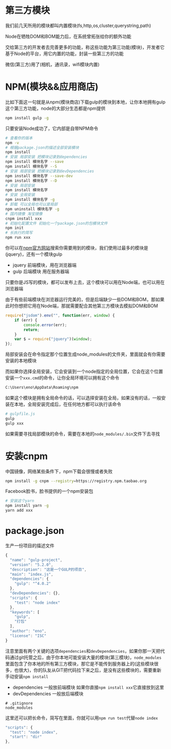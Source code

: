 # 第三方模块

我们前几天所用的模块都叫内置模块(fs,http,os,cluster,querystring,path)

Node在牺牲DOM和BOM能力后，在系统曾拓张给你的额外功能

交给第三方的开发者去完善更多的功能，称这些功能为第三功能(模块)，开发者它基于Node的平台，用它内置的功能，封装一些第三方的功能

微信(第三方)用了(相机，通讯录，wifi模块内置)

# NPM(模块&&应用商店)

比如下面这一句就是从npm(模块商店)下载gulp的模块到本地，让你本地拥有gulp这个第三方功能，node的大部分生态都是npm提供

```bash
npm install gulp -g
```

只要安装Node成功了，它内部是自带NPM命令

```bash
# 查看你的版本
npm -v
# 根据package.json的描述全部安装模块
npm install
# 安装 局部安装 把模块记录到dependencies
npm install 模块名字 --save
npm install 模块名字 --S
# 安装 局部安装 把模块记录到devDependencies
npm install 模块名字 --save-dev
npm install 模块名字 --D
# 安装 局部安装
npm install 模块名字
# 安装 全局安装
npm install 模块名字 -g
# 卸载 可以全局也可以是局部
npm uninstall 模块名字 -g
# 国内镜像 淘宝镜像
cnpm install xxx
# 初始化配置文件 初始化一个package.json的包模块文件
npm init
# 长执行的简写
npm run xxx
```
你可以在[npm官方网站](https://www.npmjs.com)搜索你需要用到的模块，我们使用过最多的模块是(jquery)，还有一个模块gulp

- jquery 前端模块，用在浏览器端
- gulp 后端模块 用在服务器端

只要你是JS写的模块，都可以发布上去，这个模块可以用在Node端，也可以用在浏览器端

由于有些前端模块在浏览器运行完美的，但是后端缺少一些DOM和BOM，那如果此时你想把它用在Node端，那就需要配合其他第三方模块去模拟DOM和BOM
```js
require("jsdom").env("", function(err, window) {
    if (err) {
        console.error(err);
        return;
    }
    var $ = require("jquery")(window);
});
```

局部安装会在命令指定那个位置生成node_modules的文件夹，里面就会有你需要安装的本地模块

而如果你选择全局安装，它会安装到一个node指定的全局位置，它会在这个位置安装一个`xxx.cmd`的命令，让你全局环境可以拥有这个命令
```bash
C:\Users\eno\AppData\Roaming\npm
```
如果这个模块是拥有全局命令的话，可以选择安装在全局，如果没有的话，一般安装在本地，全局安装完成后，在任何地方都可以执行该命令
```bash
# gulpfile.js
gulp
gulp xxx
```
如果需要寻找局部模块的命令，需要在本地的`node_modules/.bin`文件下去寻找



# 安装cnpm

中国镜像，网络某些条件下，npm下载会很慢或者失败
```bash
npm install -g cnpm --registry=https://registry.npm.taobao.org
```

Facebook脸书，脸书提供的一个npm安装包
```bash
# 安装这个yarn
npm install yarn -g
yarn add xxx
```

# package.json

生产一份项目的描述文件
```js
{
  "name": "gulp-project",
  "version": "5.2.0",
  "description": "这是一个GULP的项目",
  "main": "index.js",
  "dependencies": {
    "gulp": "^4.0.2"
  },
  "devDependencies": {},
  "scripts": {
    "test": "node index"
  },
  "keywords": [
    "gulp",
    "打包"
  ],
  "author": "eno",
  "license": "ISC"
}
```
注意里面有两个关键的选项`dependencies`和`devDependencies`，如果你那一天把代码通过git托管之后，由于你本地可能安装大量的模块(第三模块)，`node_modules`里面包含了你本地的所有第三方模块，那它是不能传到服务器上的(这些模块很多，也很大)，你的队友从GIT把代码拉下来之后，是没有这些模块的，需要重新手动安装`npm install`

- dependencies 一般放前端模块 如果你直接`npm install xxx`它直接放到这里
- devDependencies  一般放后端模块

```
# .gitignore
node_modules
```

这里还可以把长命令，简写在里面，你就可以用`npm run test`代替`node index`
```js
"scripts": {
  "test": "node index",
  "start": "dir"
},
```

